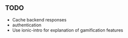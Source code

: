 ## TODO

* Cache backend responses
* authentication
* Use ionic-intro for explanation of gamification features